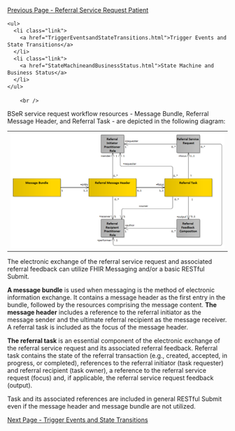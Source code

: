[Previous Page - Referral Service Request Patient](ReferralServiceRequestPatient.html)


    <ul>
      <li class="link">
        <a href="TriggerEventsandStateTransitions.html">Trigger Events and State Transitions</a>
      </li>
      <li class="link">
        <a href="StateMachineandBusinessStatus.html">State Machine and Business Status</a>
      </li>
    </ul>
		
		<br />
BSeR service request workflow resources - Message Bundle, Referral Message Header, and Referral Task - are depicted in the following diagram:

<table><tr><td><img src="Workflow Management  Resources.png" style="width:100%;"/></td></tr></table>

The electronic exchange of the referral service request and associated referral feedback can utilize FHIR Messaging and/or a basic RESTful Submit. 

**A message bundle** is used when messaging is the method of electronic information exchange. It contains a message header as the first entry in the bundle, followed by the resources comprising the message content. **The message header** includes a reference to the referral initiator as the message sender and the ultimate referral recipient as the message receiver. A referral task is included as the focus of the message header. 

**The referral task** is an essential component of the electronic exchange of the referral service request and its associated referral feedback. Referral task contains the state of the referral transaction (e.g., created, accepted, in progress, or completed), references to the referral initiator (task requester) and referral recipient (task owner), a reference to the referral service request (focus) and, if applicable, the referral service request feedback (output). 

Task and its associated references are included in general RESTful Submit even if the message header and message bundle are not utilized. 


[Next Page - Trigger Events and State Transitions](TriggerEventsandStateTransitions.html)